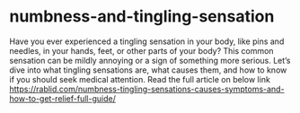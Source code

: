 # numbness-and-tingling-sensation
Have you ever experienced a tingling sensation in your body, like pins and needles, in your hands, feet, or other parts of your body? This common sensation can be mildly annoying or a sign of something more serious. Let’s dive into what tingling sensations are, what causes them, and how to know if you should seek medical attention.
Read the full article on below link
https://rablid.com/numbness-tingling-sensations-causes-symptoms-and-how-to-get-relief-full-guide/
